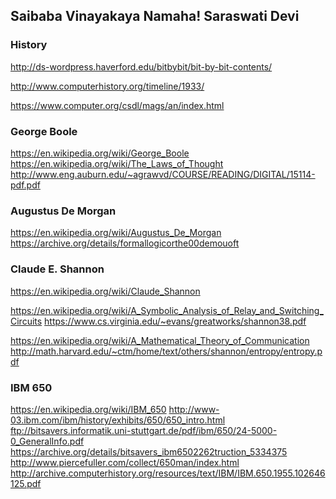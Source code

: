 Saibaba Vinayakaya Namaha! Saraswati Devi
------------------------------------------


### History

http://ds-wordpress.haverford.edu/bitbybit/bit-by-bit-contents/

http://www.computerhistory.org/timeline/1933/

https://www.computer.org/csdl/mags/an/index.html


### George Boole
https://en.wikipedia.org/wiki/George_Boole
https://en.wikipedia.org/wiki/The_Laws_of_Thought
http://www.eng.auburn.edu/~agrawvd/COURSE/READING/DIGITAL/15114-pdf.pdf

### Augustus De Morgan
https://en.wikipedia.org/wiki/Augustus_De_Morgan
https://archive.org/details/formallogicorthe00demouoft


### Claude E. Shannon
https://en.wikipedia.org/wiki/Claude_Shannon

https://en.wikipedia.org/wiki/A_Symbolic_Analysis_of_Relay_and_Switching_Circuits
https://www.cs.virginia.edu/~evans/greatworks/shannon38.pdf

https://en.wikipedia.org/wiki/A_Mathematical_Theory_of_Communication
http://math.harvard.edu/~ctm/home/text/others/shannon/entropy/entropy.pdf


### IBM 650

https://en.wikipedia.org/wiki/IBM_650
http://www-03.ibm.com/ibm/history/exhibits/650/650_intro.html
ftp://bitsavers.informatik.uni-stuttgart.de/pdf/ibm/650/24-5000-0_GeneralInfo.pdf
https://archive.org/details/bitsavers_ibm6502262truction_5334375
http://www.piercefuller.com/collect/650man/index.html
http://archive.computerhistory.org/resources/text/IBM/IBM.650.1955.102646125.pdf

